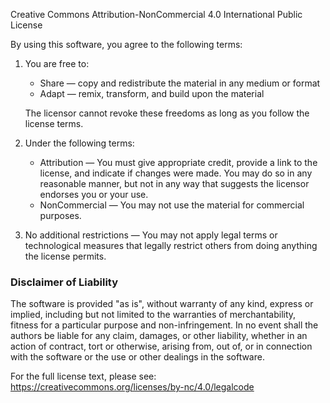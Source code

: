 Creative Commons Attribution-NonCommercial 4.0 International Public License

By using this software, you agree to the following terms:

1. You are free to:
   - Share — copy and redistribute the material in any medium or format
   - Adapt — remix, transform, and build upon the material

   The licensor cannot revoke these freedoms as long as you follow the license terms.

2. Under the following terms:
   - Attribution — You must give appropriate credit, provide a link to the license, and indicate if changes were made. You may do so in any reasonable manner, but not in any way that suggests the licensor endorses you or your use.
   - NonCommercial — You may not use the material for commercial purposes.

3. No additional restrictions — You may not apply legal terms or technological measures that legally restrict others from doing anything the license permits.

### Disclaimer of Liability

The software is provided "as is", without warranty of any kind, express or implied, including but not limited to the warranties of merchantability, fitness for a particular purpose and non-infringement. In no event shall the authors be liable for any claim, damages, or other liability, whether in an action of contract, tort or otherwise, arising from, out of, or in connection with the software or the use or other dealings in the software.

For the full license text, please see: https://creativecommons.org/licenses/by-nc/4.0/legalcode

